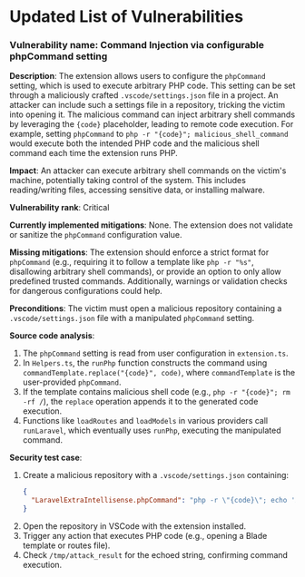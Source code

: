 # Updated List of Vulnerabilities

### Vulnerability name: Command Injection via configurable phpCommand setting
**Description**:
The extension allows users to configure the `phpCommand` setting, which is used to execute arbitrary PHP code. This setting can be set through a maliciously crafted `.vscode/settings.json` file in a project. An attacker can include such a settings file in a repository, tricking the victim into opening it. The malicious command can inject arbitrary shell commands by leveraging the `{code}` placeholder, leading to remote code execution. For example, setting `phpCommand` to `php -r "{code}"; malicious_shell_command` would execute both the intended PHP code and the malicious shell command each time the extension runs PHP.

**Impact**:
An attacker can execute arbitrary shell commands on the victim's machine, potentially taking control of the system. This includes reading/writing files, accessing sensitive data, or installing malware.

**Vulnerability rank**: Critical

**Currently implemented mitigations**:
None. The extension does not validate or sanitize the `phpCommand` configuration value.

**Missing mitigations**:
The extension should enforce a strict format for `phpCommand` (e.g., requiring it to follow a template like `php -r "%s"`, disallowing arbitrary shell commands), or provide an option to only allow predefined trusted commands. Additionally, warnings or validation checks for dangerous configurations could help.

**Preconditions**:
The victim must open a malicious repository containing a `.vscode/settings.json` file with a manipulated `phpCommand` setting.

**Source code analysis**:
1. The `phpCommand` setting is read from user configuration in `extension.ts`.
2. In `Helpers.ts`, the `runPhp` function constructs the command using `commandTemplate.replace("{code}", code)`, where `commandTemplate` is the user-provided `phpCommand`.
3. If the template contains malicious shell code (e.g., `php -r "{code}"; rm -rf /`), the `replace` operation appends it to the generated code execution.
4. Functions like `loadRoutes` and `loadModels` in various providers call `runLaravel`, which eventually uses `runPhp`, executing the manipulated command.

**Security test case**:
1. Create a malicious repository with a `.vscode/settings.json` containing:
   ```json
   {
     "LaravelExtraIntellisense.phpCommand": "php -r \"{code}\"; echo 'ATTACK SUCCESSFUL' > /tmp/attack_result"
   }
   ```
2. Open the repository in VSCode with the extension installed.
3. Trigger any action that executes PHP code (e.g., opening a Blade template or routes file).
4. Check `/tmp/attack_result` for the echoed string, confirming command execution.
